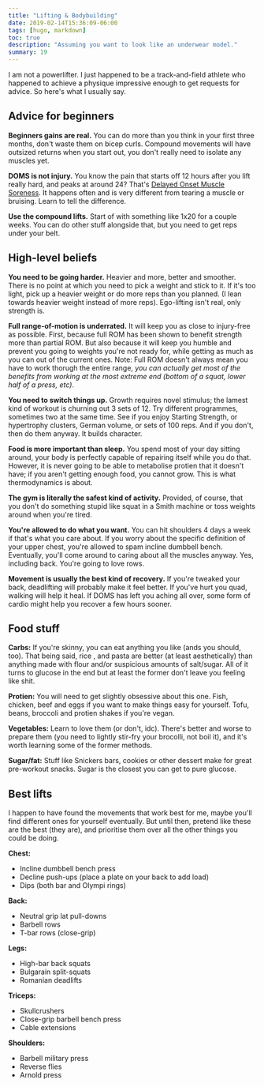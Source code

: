 ```yaml
---
title: "Lifting & Bodybuilding"
date: 2019-02-14T15:36:09-06:00
tags: [hugo, markdown]
toc: true
description: "Assuming you want to look like an underwear model."
summary: 19
---
```


I am not a powerlifter. I just happened to be a track-and-field athlete who happened to achieve a physique impressive enough to get requests for advice. So here's what I usually say.

## Advice for beginners


**Beginners gains are real.** You can do more than you think in your first three months, don't waste them on bicep curls. Compound movements will have outsized returns when you start out, you don't really need to isolate any muscles yet.

**DOMS is not injury.** You know the pain that starts off 12 hours after you lift really hard, and peaks at around 24? That's [Delayed Onset Muscle Soreness](https://en.wikipedia.org/wiki/Delayed_onset_muscle_soreness). It happens often and is very different from tearing a muscle or bruising. Learn to tell the difference.

**Use the compound lifts.** Start of with something like 1x20 for a couple weeks. You can do other stuff alongside that, but you need to get reps under your belt.

## High-level beliefs

**You need to be going harder.** Heavier and more, better and smoother. There is no point at which you need to pick a weight and stick to it. If it's too light, pick up a heavier weight or do more reps than you planned. (I lean towards heavier weight instead of more reps). Ego-lifting isn't real, only strength is.

**Full range-of-motion is underrated.** It will keep you as close to injury-free as possible. First, because full ROM has been shown to benefit strength more than partial ROM. But also because it will keep you humble and prevent you going to weights you're not ready for, while getting as much as you can out of the current ones. Note: Full ROM doesn't always mean you have to work thorugh the entire range, _you can actually get most of the benefits from working at the most extreme end (bottom of a squat, lower half of a press, etc)_.

**You need to switch things up.** Growth requires novel stimulus; the lamest kind of workout is churning out 3 sets of 12. Try different programmes, sometimes two at the same time. See if you enjoy Starting Strength, or hypertrophy clusters, German volume, or sets of 100 reps. And if you don't, then do them anyway. It builds character.

**Food is more important than sleep.** You spend most of your day sitting around, your body is perfectly capable of repairing itself while you do that. However, it is never going to be able to metabolise protien that it doesn't have; if you aren't getting enough food, you cannot grow. This is what thermodynamics is about.

<!-- **Very few non-athletic people get ripped.** There is something about running around and dynamic movement that builds a base from which you can get really good at the gym. The two kinds of people who get really fit (I'm talking abs and striations) seem to be ex-athletes, or 30-minute ab-circuit-grinding twinks. Coincidence? Probably, but I still think you should do a real sport. -->

**The gym is literally the safest kind of activity.** Provided, of course, that you don't do something stupid like squat in a Smith machine or toss weights around when you're tired.

**You're allowed to do what you want.** You can hit shoulders 4 days a week if that's what you care about. If you worry about the specific definition of your upper chest, you're allowed to spam incline dumbbell bench. Eventually, you'll come around to caring about all the muscles anyway. Yes, including back. You're going to love rows.

**Movement is usually the best kind of recovery.** If you're tweaked your back, deadlifting will probably make it feel better. If you've hurt you quad, walking will help it heal. If DOMS has left you aching all over, some form of cardio might help you recover a few hours sooner.

## Food stuff

**Carbs:** If you're skinny, you can eat anything you like (ands you should, too). That being said, rice , and pasta are better (at least aesthetically) than anything made with flour and/or suspicious amounts of salt/sugar. All of it turns to glucose in the end but at least the former don't leave you feeling like shit.

**Protien:** You will need to get slightly obsessive about this one. Fish, chicken, beef and eggs if you want to make things easy for yourself. Tofu, beans, broccoli and protien shakes if you're vegan.

**Vegetables:** Learn to love them (or don't, idc). There's better and worse to prepare them (you need to lightly stir-fry your brocolli, not boil it), and it's worth learning some of the former methods.

**Sugar/fat:** Stuff like Snickers bars, cookies or other dessert make for great pre-workout snacks. Sugar is the closest you can get to pure glucose.


## Best lifts

I happen to have found the movements that work best for me, maybe you'll find different ones for yourself eventually. But until then, pretend like these are the best (they are), and prioritise them over all the other things you could be doing.

**Chest:**

*   Incline dumbbell bench press
*   Decline push-ups (place a plate on your back to add load)
*   Dips (both bar and Olympi rings)

**Back:**

*   Neutral grip lat pull-downs
*   Barbell rows
*   T-bar rows (close-grip)

**Legs:**

*   High-bar back squats
*   Bulgarain split-squats
*   Romanian deadlifts

**Triceps:**

*   Skullcrushers
*   Close-grip barbell bench press
*   Cable extensions

**Shoulders:**

*   Barbell military press
*   Reverse flies
*   Arnold press